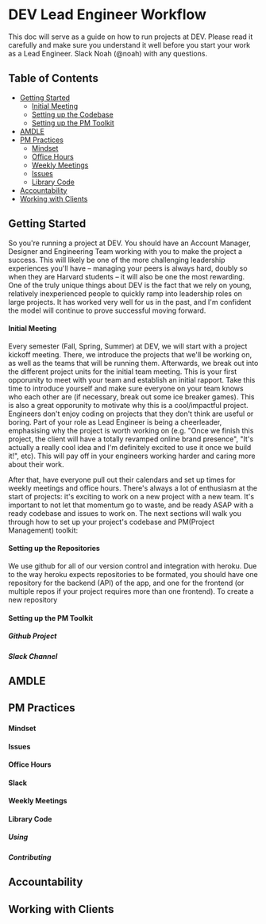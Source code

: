 # DEV Lead Engineer Workflow 
This doc will serve as a guide on how to run projects at DEV.  Please read it carefully and make sure you understand it well before you start your work as a Lead Engineer.  Slack Noah (@noah) with any questions.

## Table of Contents
- [Getting Started](#getting-started)
  - [Initial Meeting](#initial-meeting)
  - [Setting up the Codebase](#setting-up-the-codebase)
  - [Setting up the PM Toolkit](#setting-up-the-pm-toolkit)
- [AMDLE](#amdle)
- [PM Practices](#pm-practices)
  - [Mindset](#mindset)
  - [Office Hours](#office-hours)
  - [Weekly Meetings](#weekly-meetings)
  - [Issues](#issues)
  - [Library Code](#library-code)
- [Accountability](#accountability)
- [Working with Clients](#working-with-clients)

## Getting Started
So you're running a project at DEV.  You should have an Account Manager, Designer and Engineering Team working with you to make the project a success.  This will likely be one of the more challenging leadership experiences you'll have – managing your peers is always hard, doubly so when they are Harvard students – it will also be one the most rewarding.  One of the truly unique things about DEV is the fact that we rely on young, relatively inexperienced people to quickly ramp into leadership roles on large projects. It has worked very well for us in the past, and I'm confident the model will continue to prove successful moving forward.
#### Initial Meeting
Every semester (Fall, Spring, Summer) at DEV, we will start with a project kickoff meeting.  There, we introduce the projects that we'll be working on, as well as the teams that will be running them.  Afterwards, we break out into the different project units for the initial team meeting.  This is your first opporunity to meet with your team and establish an initial rapport.  Take this time to introduce yourself and make sure everyone on your team knows who each other are (if necessary, break out some ice breaker games).  This is also a great opporunity to motivate why this is a cool/impactful project.  Engineers don't enjoy coding on projects that they don't think are useful or boring.  Part of your role as Lead Engineer is being a cheerleader, emphasising why the project is worth working on (e.g. "Once we finish this project, the client will have a totally revamped online brand presence", "It's actually a really cool idea and I'm definitely excited to use it once we build it!", etc).  This will pay off in your engineers working harder and caring more about their work.

After that, have everyone pull out their calendars and set up times for weekly meetings and office hours.  There's always a lot of enthusiasm at the start of projects: it's exciting to work on a new project with a new team. It's important to not let that momentum go to waste, and be ready ASAP with a ready codebase and issues to work on.  The next sections will walk you through how to set up your project's codebase and PM(Project Management) toolkit:
#### Setting up the Repositories
We use github for all of our version control and integration with heroku.  Due to the way heroku expects repositories to be formated, you should have one repository for the backend (API) of the app, and one for the frontend (or multiple repos if your project requires more than one frontend). To create a new repository 
#### Setting up the PM Toolkit
##### Github Project
##### Slack Channel
## AMDLE
## PM Practices
#### Mindset
#### Issues
#### Office Hours
#### Slack
#### Weekly Meetings
#### Library Code
##### Using
##### Contributing
## Accountability
## Working with Clients
